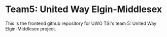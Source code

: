 # Team5: United Way Elgin-Middlesex
This is the frontend github repository for UWO TSI's team 5: United Way Elgin-Middlesex project.
